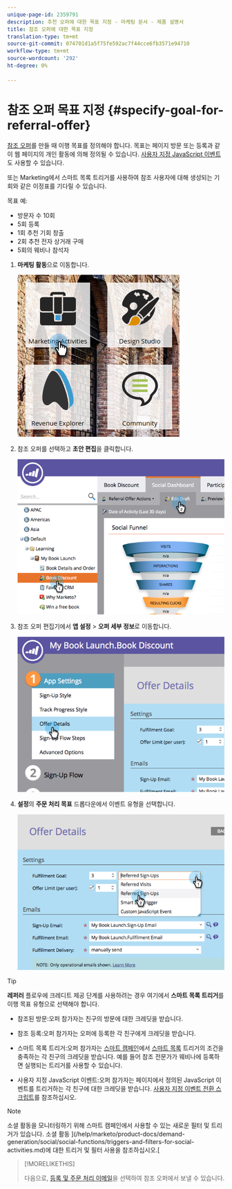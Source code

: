 ```yaml
---
unique-page-id: 2359791
description: 추천 오퍼에 대한 목표 지정 - 마케팅 문서 - 제품 설명서
title: 참조 오퍼에 대한 목표 지정
translation-type: tm+mt
source-git-commit: 074701d1a5f75fe592ac7f44cce6fb3571e94710
workflow-type: tm+mt
source-wordcount: '292'
ht-degree: 0%

---
```



# 참조 오퍼 목표 지정 {#specify-goal-for-referral-offer}

[참조 오퍼](/help/marketo/product-docs/demand-generation/social/referral-offers/create-a-referral-offer.md)를 만들 때 이행 목표를 정의해야 합니다. 목표는 페이지 방문 또는 등록과 같이 웹 페이지의 개인 활동에 의해 정의될 수 있습니다. [사용자 지정 JavaScript 이벤트](/help/marketo/product-docs/demand-generation/social/social-functions/conversion-script-for-custom-events.md)도 사용할 수 있습니다.

또는 Marketing에서 스마트 목록 트리거를 사용하여 참조 사용자에 대해 생성되는 기회와 같은 이정표를 기다릴 수 있습니다.

목표 예:

* 방문자 수 10회
* 5회 등록
* 1회 추천 기회 창출
* 2회 추천 전자 상거래 구매
* 5회의 웨비나 참석자

1. **마케팅 활동**&#x200B;으로 이동합니다.

   ![](assets/ma.png)

1. 참조 오퍼를 선택하고 **초안 편집**&#x200B;을 클릭합니다.

   ![](assets/image2014-9-19-15-3a6-3a35.png)

1. 참조 오퍼 편집기에서 **앱 설정** > **오퍼 세부 정보**&#x200B;로 이동합니다.

   ![](assets/image2014-9-19-15-3a6-3a44.png)

1. **설정**&#x200B;의 **주문 처리 목표** 드롭다운에서 이벤트 유형을 선택합니다.

   ![](assets/image2014-9-19-15-3a6-3a56.png)

>[!TIP]
>
>**레퍼러** 플로우에 크레디트 제공 단계를 사용하려는 경우 여기에서 **스마트 목록 트리거**&#x200B;를 이행 목표 유형으로 선택해야 합니다.

* 참조된 방문:오퍼 참가자는 친구의 방문에 대한 크레딧을 받습니다.
* 참조 등록:오퍼 참가자는 오퍼에 등록한 각 친구에게 크레딧을 받습니다.
* 스마트 목록 트리거:오퍼 참가자는 [스마트 캠페인](/help/marketo/product-docs/core-marketo-concepts/smart-campaigns/understanding-smart-campaigns.md)에서 [스마트 목록](/help/marketo/product-docs/core-marketo-concepts/smart-lists-and-static-lists/understanding-smart-lists.md) 트리거의 조건을 충족하는 각 친구의 크레딧을 받습니다. 예를 들어 참조 전문가가 웨비나에 등록하면 실행되는 트리거를 사용할 수 있습니다.

* 사용자 지정 JavaScript 이벤트:오퍼 참가자는 페이지에서 정의된 JavaScript 이벤트를 트리거하는 각 친구에 대한 크레딧을 받습니다. [사용자 지정 이벤트 전환 스크립트](/help/marketo/product-docs/demand-generation/social/social-functions/triggers-and-filters-for-social-activities.md)를 참조하십시오.

>[!NOTE]
>
>소셜 활동을 모니터링하기 위해 스마트 캠페인에서 사용할 수 있는 새로운 필터 및 트리거가 있습니다. 소셜 활동 ](/help/marketo/product-docs/demand-generation/social/social-functions/triggers-and-filters-for-social-activities.md)에 대한 트리거 및 필터 사용을 참조하십시오.[

>[!MORELIKETHIS]
>
>다음으로, [등록 및 주문 처리 이메일](/help/marketo/product-docs/demand-generation/social/referral-offers/send-referral-offer-fulfillment-email.md)을 선택하여 참조 오퍼에서 보낼 수 있습니다.
